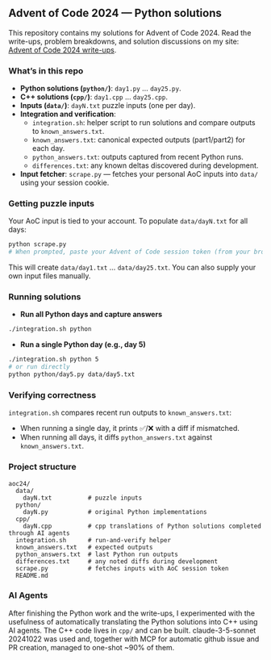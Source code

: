 ## Advent of Code 2024 — Python solutions

This repository contains my solutions for Advent of Code 2024.
Read the write-ups, problem breakdowns, and solution discussions on my site: [Advent of Code 2024 write-ups](https://olisheldon.github.io/projects/advent_of_code24.html).

### What’s in this repo
- **Python solutions (`python/`)**: `day1.py` … `day25.py`.
- **C++ solutions (`cpp/`)**: `day1.cpp` … `day25.cpp`.
- **Inputs (`data/`)**: `dayN.txt` puzzle inputs (one per day).
- **Integration and verification**:
  - `integration.sh`: helper script to run solutions and compare outputs to `known_answers.txt`.
  - `known_answers.txt`: canonical expected outputs (part1/part2) for each day.
  - `python_answers.txt`: outputs captured from recent Python runs.
  - `differences.txt`: any known deltas discovered during development.
- **Input fetcher**: `scrape.py` — fetches your personal AoC inputs into `data/` using your session cookie.

### Getting puzzle inputs
Your AoC input is tied to your account. To populate `data/dayN.txt` for all days:

```bash
python scrape.py
# When prompted, paste your Advent of Code session token (from your browser cookies)
```

This will create `data/day1.txt` … `data/day25.txt`. You can also supply your own input files manually.

### Running solutions
- **Run all Python days and capture answers**
```bash
./integration.sh python
```
- **Run a single Python day (e.g., day 5)**
```bash
./integration.sh python 5
# or run directly
python python/day5.py data/day5.txt
```

### Verifying correctness
`integration.sh` compares recent run outputs to `known_answers.txt`:

- When running a single day, it prints ✅/❌ with a diff if mismatched.
- When running all days, it diffs `python_answers.txt` against `known_answers.txt`.

### Project structure
```
aoc24/
  data/
    dayN.txt          # puzzle inputs
  python/
    dayN.py           # original Python implementations
  cpp/
    dayN.cpp          # cpp translations of Python solutions completed through AI agents
  integration.sh      # run-and-verify helper
  known_answers.txt   # expected outputs
  python_answers.txt  # last Python run outputs
  differences.txt     # any noted diffs during development
  scrape.py           # fetches inputs with AoC session token
  README.md
```

### AI Agents
After finishing the Python work and the write-ups, I experimented with the usefulness of automatically translating the Python solutions into C++ using AI agents. The C++ code lives in `cpp/` and can be built. claude-3-5-sonnet 20241022 was used and, together with MCP for automatic github issue and PR creation, managed to one-shot ~90% of them.
